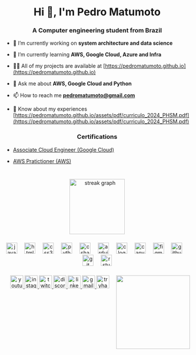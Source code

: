 <h1 align="center">Hi 👋, I'm Pedro Matumoto</h1>
<h3 align="center">A Computer engineering student from Brazil</h3>

- 🔭 I’m currently working on **system architecture and data science**

- 🌱 I’m currently learning **AWS, Google Cloud, Azure and Infra**

- 👨‍💻 All of my projects are available at [https://pedromatumoto.github.io](https://pedromatumoto.github.io)

- 💬 Ask me about **AWS, Google Cloud and Python**

- 📫 How to reach me **pedromatumoto@gmail.com**

- 📄 Know about my experiences [https://pedromatumoto.github.io/assets/pdf/curriculo_2024_PHSM.pdf](https://pedromatumoto.github.io/assets/pdf/curriculo_2024_PHSM.pdf)

<h3 align="center">Certifications</h3>

- [Associate Cloud Engineer (Google Cloud)](https://www.credly.com/badges/cfcf2aa4-982b-426b-8f7d-63a2388ebc6d/public_url)

- [AWS Pratictioner (AWS)](https://www.credly.com/badges/9ca0b5f9-6f4d-46c1-889f-7b7d94d5a87e/public_url)

<p align="left">
</p>


###

<br clear="both">

<div align="center">
  <img src="https://streak-stats.demolab.com?user=PedroMatumoto&locale=en&mode=weekly&theme=merko&hide_border=false&border_radius=5" height="150" alt="streak graph"  />
</div>

###

<div align="center">
  <img src="https://cdn.jsdelivr.net/gh/devicons/devicon/icons/javascript/javascript-original.svg" height="30" alt="javascript logo"  />
  <img width="12" />
  <img src="https://cdn.jsdelivr.net/gh/devicons/devicon/icons/html5/html5-original.svg" height="30" alt="html5 logo"  />
  <img width="12" />
  <img src="https://cdn.jsdelivr.net/gh/devicons/devicon/icons/css3/css3-original.svg" height="30" alt="css3 logo"  />
  <img width="12" />
  <img src="https://cdn.jsdelivr.net/gh/devicons/devicon/icons/python/python-original.svg" height="30" alt="python logo"  />
  <img width="12" />
  <img src="https://cdn.jsdelivr.net/gh/devicons/devicon/icons/csharp/csharp-original.svg" height="30" alt="csharp logo"  />
  <img width="12" />
  <img src="https://cdn.jsdelivr.net/gh/devicons/devicon/icons/arduino/arduino-original.svg" height="30" alt="arduino logo"  />
  <img width="12" />
  <img src="https://cdn.jsdelivr.net/gh/devicons/devicon/icons/c/c-original.svg" height="30" alt="c logo"  />
  <img width="12" />
  <img src="https://cdn.jsdelivr.net/gh/devicons/devicon/icons/canva/canva-original.svg" height="30" alt="canva logo"  />
  <img width="12" />
  <img src="https://cdn.jsdelivr.net/gh/devicons/devicon/icons/figma/figma-original.svg" height="30" alt="figma logo"  />
  <img width="12" />
  <img src="https://cdn.jsdelivr.net/gh/devicons/devicon/icons/github/github-original.svg" height="30" alt="github logo"  />
  <img width="12" />
  <img src="https://cdn.jsdelivr.net/gh/devicons/devicon/icons/git/git-original.svg" height="30" alt="git logo"  />
  <img width="12" />
  <img src="https://cdn.jsdelivr.net/gh/devicons/devicon/icons/rstudio/rstudio-original.svg" height="30" alt="rstudio logo"  />
</div>

###

<img align="right" height="200" src="https://i.imgur.com/sQFeQcs.jpg"  />

###

<div align="center">
  <a href="https://www.youtube.com/channel/UCQynWHUy4a9EQQYjbItfz2w" target="_blank">
    <img src="https://img.shields.io/static/v1?message=Youtube&logo=youtube&label=&color=ffadad&logoColor=white&labelColor=000000&style=for-the-badge" height="35" alt="youtube logo"  />
  </a>
  <a href="https://www.instagram.com/rawmatumoto/" target="_blank">
    <img src="https://img.shields.io/static/v1?message=Instagram&logo=instagram&label=&color=E4405F&logoColor=white&labelColor=&style=for-the-badge" height="35" alt="instagram logo"  />
  </a>
  <a href="https://www.twitch.tv/shinyumatsu" target="_blank">
    <img src="https://img.shields.io/static/v1?message=Twitch&logo=twitch&label=&color=9146FF&logoColor=white&labelColor=&style=for-the-badge" height="35" alt="twitch logo"  />
  </a>
  <a href="discordapp.com/users/_shinyu" target="_blank">
    <img src="https://img.shields.io/static/v1?message=Discord&logo=discord&label=&color=7289DA&logoColor=white&labelColor=&style=for-the-badge" height="35" alt="discord logo"  />
  </a>
  <a href="linkedin.com/in/pedromatumoto/" target="_blank">
    <img src="https://img.shields.io/static/v1?message=LinkedIn&logo=linkedin&label=&color=0077B5&logoColor=white&labelColor=&style=for-the-badge" height="35" alt="linkedin logo"  />
  </a>
  <a href="mailto:pedromatumoto@gmail.com" target="_blank">
    <img src="https://img.shields.io/static/v1?message=Gmail&logo=gmail&label=&color=D14836&logoColor=white&labelColor=&style=for-the-badge" height="35" alt="gmail logo"  />
  </a>
  <a href="a" target="_blank">
    <img src="https://img.shields.io/static/v1?message=TryHackMe&logo=tryhackme&label=&color=88cc14&logoColor=white&labelColor=&style=for-the-badge" height="35" alt="tryhackme logo"  />
  </a>
</div>

###

<br clear="both">


###
